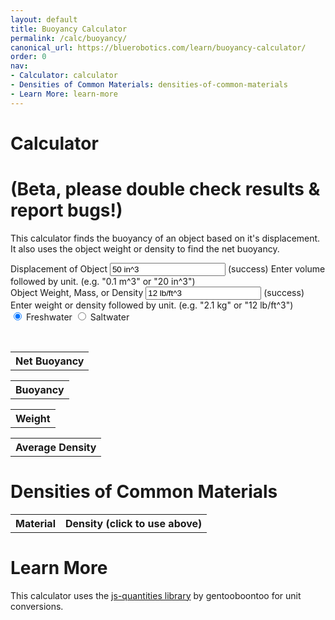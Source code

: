 ```yaml
---
layout: default
title: Buoyancy Calculator
permalink: /calc/buoyancy/
canonical_url: https://bluerobotics.com/learn/buoyancy-calculator/
order: 0
nav:
- Calculator: calculator
- Densities of Common Materials: densities-of-common-materials
- Learn More: learn-more
---
```


# Calculator 

# (Beta, please double check results & report bugs!)

This calculator finds the buoyancy of an object based on it's displacement. It also uses the object weight or density to find the net buoyancy.

<div class="well">
<form>
<div class="form-group has-feedback" id="volumeInputGroup">
	<label for="volumeInput">Displacement of Object</label>
	<input type="text" class="form-control" id="volumeInput" onkeyup="runCalcs()" aria-describedby="inputSuccess2Status" value="50 in^3" />
	<span class="glyphicon form-control-feedback" id="volumeInputIcon" aria-hidden="true"></span>
  <span id="inputSuccess2Status" class="sr-only">(success)</span>
  <span id="helpBlock" class="help-block">Enter volume followed by unit. (e.g. "0.1 m^3" or "20 in^3")</span>
</div>

<div class="form-group has-feedback" id="weightInputGroup">
	<label for="weightInput">Object Weight, Mass, or Density</label>
	<input type="text" class="form-control" id="weightInput" onkeyup="runCalcs()" aria-describedby="inputSuccess2Status" value="12 lb/ft^3" />
	<span class="glyphicon form-control-feedback" id="weightInputIcon" aria-hidden="true"></span>
  <span id="inputSuccess2Status" class="sr-only">(success)</span>
  <span id="helpBlock" class="help-block">Enter weight or density followed by unit. (e.g. "2.1 kg" or "12 lb/ft^3")</span>
</div>

<div class="btn-group" data-toggle="buttons">
    <label class="btn btn-primary active">
        <input type="radio" id="freshwater" name="waterType" value="fresh" checked="checked" onchange="runCalcs()" /> Freshwater
    </label> 
    <label class="btn btn-primary">
        <input type="radio" id="saltwater" name="waterType" value="salt" onchange="runCalcs()"  /> Saltwater
    </label> 
</div>
</form>

<br />

<div class="row">
	<div class="col-sm-6">
		<table class="table table-hover table-condensed">
			<tr>
				<th>Net Buoyancy</th>
			</tr>
			<tbody id="netBuoyancyTableContent">
			</tbody>
		</table>
	</div>
	<div class="col-sm-6">
		<table class="table table-hover table-condensed">
			<tr>
				<th>Buoyancy</th>
			</tr>
			<tbody id="buoyancyTableContent">
			</tbody>
		</table>
	</div>
</div>

<div class="row">
	<div class="col-sm-6">
		<table class="table table-hover table-condensed">
			<tr>
				<th>Weight</th>
			</tr>
			<tbody id="weightTableContent">
			</tbody>
		</table>
	</div>
	<div class="col-sm-6">
		<table class="table table-hover table-condensed">
			<tr>
				<th>Average Density</th>
			</tr>
			<tbody id="densityTableContent">
			</tbody>
		</table>
	</div>
</div>

</div>

# Densities of Common Materials

<table class="table table-hover table-condensed">
	<tr>
		<th>Material</th>
		<th colspan="2">Density (click to use above)</th>
	</tr>
	<tbody id="materialTableContent">
	</tbody>
</table>

# Learn More

This calculator uses the [js-quantities library](https://github.com/gentooboontoo/js-quantities) by gentooboontoo for unit conversions.

<script type="text/javascript" src="{{site.baseurl}}/calc/quantities.js"></script>

<script type="text/javascript" src="https://cdnjs.cloudflare.com/ajax/libs/mathjs/2.0.1/math.min.js"></script>

<script type="text/javascript" src="/calc/buoyancy.js"></script>

